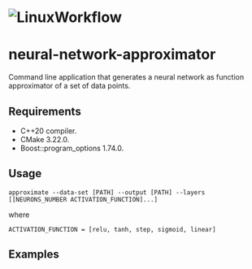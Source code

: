 # ![LinuxWorkflow](https://github.com/alejandrofsevilla/neural-network-approximator/actions/workflows/Linux.yml/badge.svg)
# neural-network-approximator
Command line application that generates a neural network as function approximator of a set of data points.

## Requirements
- C++20 compiler.
- CMake 3.22.0.
- Boost::program_options 1.74.0.

## Usage

```shell
approximate --data-set [PATH] --output [PATH] --layers [[NEURONS_NUMBER ACTIVATION_FUNCTION]...]
```
where
```shell
ACTIVATION_FUNCTION = [relu, tanh, step, sigmoid, linear]
```

## Examples
